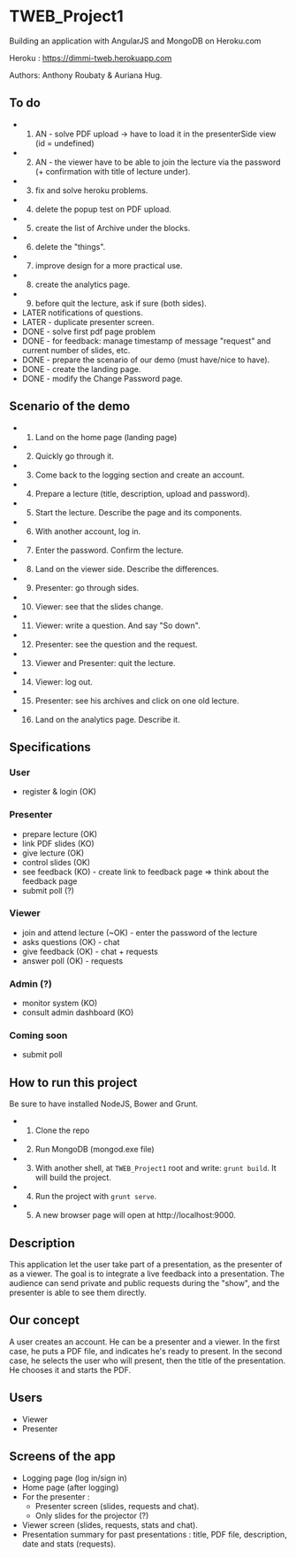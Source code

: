 TWEB_Project1
=============
Building an application with AngularJS and MongoDB on Heroku.com

Heroku : https://dimmi-tweb.herokuapp.com

Authors: Anthony Roubaty & Auriana Hug.

## To do
- 1) AN - solve PDF upload -> have to load it in the presenterSide view (id = undefined)
- 2) AN - the viewer have to be able to join the lecture via the password (+ confirmation with title of lecture under).
- 3) fix and solve heroku problems.
- 4) delete the popup test on PDF upload.
- 5) create the list of Archive under the blocks.
- 6) delete the "things".
- 7) improve design for a more practical use.
- 8) create the analytics page.
- 9) before quit the lecture, ask if sure (both sides).
- LATER notifications of questions.
- LATER - duplicate presenter screen.
- DONE - solve first pdf page problem
- DONE - for feedback: manage timestamp of message "request" and current number of slides, etc.
- DONE - prepare the scenario of our demo (must have/nice to have).
- DONE - create the landing page.
- DONE - modify the Change Password page.

## Scenario of the demo
- 1) Land on the home page (landing page)
- 2) Quickly go through it.
- 3) Come back to the logging section and create an account.
- 4) Prepare a lecture (title, description, upload and password).
- 5) Start the lecture. Describe the page and its components.
- 6) With another account, log in.
- 7) Enter the password. Confirm the lecture.
- 8) Land on the viewer side. Describe the differences.
- 9) Presenter: go through  sides.
- 10) Viewer: see that the slides change.
- 11) Viewer: write a question. And say "So down".
- 12) Presenter: see the question and the request.
- 13) Viewer and Presenter: quit the lecture.
- 14) Viewer: log out.
- 15) Presenter: see his archives and click on one old lecture.
- 16) Land on the analytics page. Describe it.

## Specifications 
### User
- register & login (OK)

### Presenter
- prepare lecture (OK)
- link PDF slides (KO)
- give lecture (OK)
- control slides (OK)
- see feedback (KO) - create link to feedback page => think about the feedback page
- submit poll (?) 

### Viewer
- join and attend lecture (~OK) - enter the password of the lecture
- asks questions (OK) - chat
- give feedback (OK) - chat + requests
- answer poll (OK) - requests

### Admin (?)
- monitor system (KO)
- consult admin dashboard (KO)

### Coming soon
- submit poll

## How to run this project
Be sure to have installed NodeJS, Bower and Grunt.
- 1. Clone the repo
- 2. Run MongoDB (mongod.exe file)
- 3. With another shell, at `TWEB_Project1` root and write: `grunt build`. It will build the project.
- 4. Run the project with `grunt serve`.
- 5. A new browser page will open at http://localhost:9000.

## Description
This application let the user take part of a presentation, as the presenter of as a viewer.
The goal is to integrate a live feedback into a presentation. The audience can send private and public requests during
the "show", and the presenter is able to see them directly.

## Our concept
A user creates an account. He can be a presenter and a viewer. 
In the first case, he puts a PDF file, and indicates he's ready to present.
In the second case, he selects the user who will present, then the title of the presentation. He chooses it and starts the PDF.

## Users
- Viewer
- Presenter

## Screens of the app
- Logging page (log in/sign in)
- Home page (after logging)
- For the presenter :
	- Presenter screen (slides, requests and chat).
	- Only slides for the projector (?)
- Viewer screen (slides, requests, stats and chat).
- Presentation summary for past presentations : title, PDF file, description, date and stats (requests).
